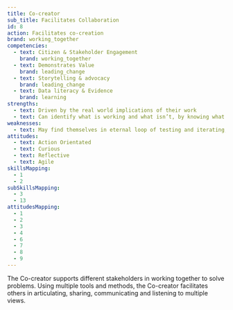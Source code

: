 ```yaml
---
title: Co-creator
sub_title: Facilitates Collaboration
id: 8
action: Facilitates co-creation
brand: working_together
competencies:
  - text: Citizen & Stakeholder Engagement
    brand: working_together
  - text: Demonstrates Value
    brand: leading_change
  - text: Storytelling & advocacy
    brand: leading_change
  - text: Data literacy & Evidence
    brand: learning
strengths:
  - text: Driven by the real world implications of their work
  - text: Can identify what is working and what isn’t, by knowing what to measure
weaknesses:
  - text: May find themselves in eternal loop of testing and iterating, as things can always be improved
attitudes:
  - text: Action Orientated
  - text: Curious
  - text: Reflective
  - text: Agile
skillsMapping:
  - 1
  - 2
subSkillsMapping:
  - 3
  - 13
attitudesMapping: 
  - 1
  - 2
  - 3
  - 4
  - 6
  - 7
  - 8
  - 9
---
```

The Co-creator supports different stakeholders in working together to solve problems. Using multiple tools and methods, the Co-creator facilitates others in articulating, sharing, communicating and listening to multiple views.
